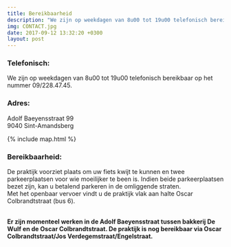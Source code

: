```yaml
---
title: Bereikbaarheid
description: "We zijn op weekdagen van 8u00 tot 19u00 telefonisch bereikbaar op het nummer 09/228.47.45 .."
img: CONTACT.jpg
date: 2017-09-12 13:32:20 +0300
layout: post
---
```


### Telefonisch:
We zijn op weekdagen van 8u00 tot 19u00 telefonisch bereikbaar op het nummer 09/228.47.45.

### Adres:

Adolf Baeyensstraat 99 <br>
9040 Sint-Amandsberg

{% include map.html %}

### Bereikbaarheid:
De praktijk voorziet plaats om uw fiets kwijt te kunnen en twee parkeerplaatsen voor wie moeilijker te been is. Indien beide parkeerplaatsen bezet zijn, kan u betalend parkeren in de omliggende straten. <br>
Met het openbaar vervoer vindt u de praktijk vlak aan halte Oscar Colbrandtstraat (bus 6).

<br>**Er zijn momenteel werken in de Adolf Baeyensstraat tussen bakkerij De Wulf en de Oscar Colbrandtstraat. De praktijk is nog bereikbaar via Oscar Colbrandtstraat/Jos Verdegemstraat/Engelstraat.**

